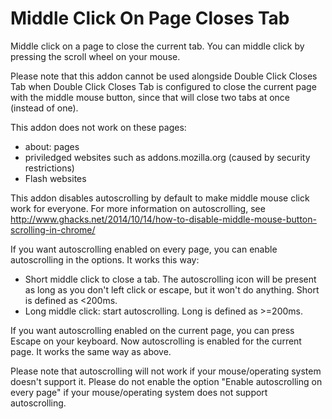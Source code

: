 Middle Click On Page Closes Tab
=============

Middle click on a page to close the current tab. You can middle click by pressing the scroll wheel on your mouse.

Please note that this addon cannot be used alongside Double Click Closes Tab when Double Click Closes Tab is configured to close the current page with the middle mouse button, since that will close two tabs at once (instead of one).

This addon does not work on these pages:
* about: pages
* priviledged websites such as addons.mozilla.org (caused by security restrictions)
* Flash websites

This addon disables autoscrolling by default to make middle mouse click work for everyone. For more information on autoscrolling, see http://www.ghacks.net/2014/10/14/how-to-disable-middle-mouse-button-scrolling-in-chrome/

If you want autoscrolling enabled on every page, you can enable autoscrolling in the options. It works this way:
* Short middle click to close a tab. The autoscrolling icon will be present as long as you don't left click or escape, but it won't do anything. Short is defined as <200ms.
* Long middle click: start autoscrolling. Long is defined as >=200ms.

If you want autoscrolling enabled on the current page, you can press Escape on your keyboard. Now autoscrolling is enabled for the current page. It works the same way as above.

Please note that autoscrolling will not work if your mouse/operating system doesn't support it. Please do not enable the option "Enable autoscrolling on every page" if your mouse/operating system does not support autoscrolling.
